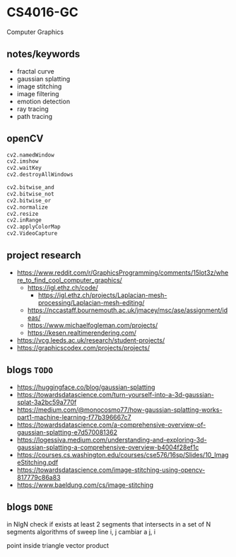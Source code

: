 # CS4016-GC
Computer Graphics

## notes/keywords
- fractal curve
- gaussian splatting
- image stitching
- image filtering
- emotion detection
- ray tracing
- path tracing


## openCV

```py
cv2.namedWindow
cv2.imshow
cv2.waitKey
cv2.destroyAllWindows

cv2.bitwise_and
cv2.bitwise_not
cv2.bitwise_or
cv2.normalize
cv2.resize
cv2.inRange
cv2.applyColorMap
cv2.VideoCapture
```

## project research
- https://www.reddit.com/r/GraphicsProgramming/comments/15lot3z/where_to_find_cool_computer_graphics/
    - https://igl.ethz.ch/code/
        - https://igl.ethz.ch/projects/Laplacian-mesh-processing/Laplacian-mesh-editing/
    -  https://nccastaff.bournemouth.ac.uk/jmacey/msc/ase/assignment/ideas/
    - https://www.michaelfogleman.com/projects/
    - https://kesen.realtimerendering.com/
- https://vcg.leeds.ac.uk/research/student-projects/
- https://graphicscodex.com/projects/projects/

## blogs `TODO`

- https://huggingface.co/blog/gaussian-splatting
- https://towardsdatascience.com/turn-yourself-into-a-3d-gaussian-splat-3a2bc59a770f
- https://medium.com/@monocosmo77/how-gaussian-splatting-works-part1-machine-learning-f77b396667c7
- https://towardsdatascience.com/a-comprehensive-overview-of-gaussian-splatting-e7d570081362
- https://logessiva.medium.com/understanding-and-exploring-3d-gaussian-splatting-a-comprehensive-overview-b4004f28ef1c
- https://courses.cs.washington.edu/courses/cse576/16sp/Slides/10_ImageStitching.pdf
- https://towardsdatascience.com/image-stitching-using-opencv-817779c86a83
- https://www.baeldung.com/cs/image-stitching

## blogs `DONE`


in NlgN check if exists at least 2 segments that intersects in a set of N segments
algorithms of sweep line
    i, j cambiar a j, i

<!-- intersection in a set of N segments -->
 
point inside triangle
    vector product
    